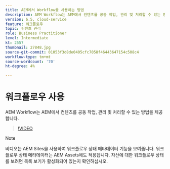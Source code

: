 ```yaml
---
title: AEM에서 Workflow를 사용하는 방법
description: AEM Workflow는 AEM에서 컨텐츠를 공동 작업, 관리 및 처리할 수 있는 방법을 제공합니다.
version: 6.5, cloud-service
feature: 워크플로우
topic: 컨텐츠 관리
role: Business Practitioner
level: Intermediate
kt: 2557
thumbnail: 27848.jpg
source-git-commit: 01053f3d8de0405cfc7058f46443647154c508c4
workflow-type: tm+mt
source-wordcount: '70'
ht-degree: 4%

---
```



# 워크플로우 사용

AEM Workflow는 AEM에서 컨텐츠를 공동 작업, 관리 및 처리할 수 있는 방법을 제공합니다.

>[!VIDEO](https://video.tv.adobe.com/v/27848/?quality=12&learn=on)

>[!NOTE]
>
> 비디오는 AEM Sites을 사용하여 워크플로우 상태 메타데이터 기능을 보여줍니다. 워크플로우 상태 메타데이터는 AEM Assets에도 적용됩니다. 자산에 대한 워크플로우 상태를 보려면 목록 보기가 활성화되어 있는지 확인하십시오.
